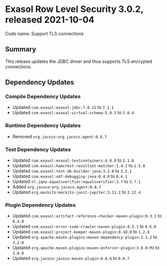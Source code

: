 # Exasol Row Level Security 3.0.2, released 2021-10-04

Code name: Support TLS connections

## Summary

This release updates the JDBC driver and thus supports TLS encrypted connections.

## Dependency Updates

### Compile Dependency Updates

* Updated `com.exasol:exasol-jdbc:7.0.11` to `7.1.1`
* Updated `com.exasol:exasol-virtual-schema:5.0.3` to `5.0.4`

### Runtime Dependency Updates

* Removed `org.jacoco:org.jacoco.agent:0.8.7`

### Test Dependency Updates

* Updated `com.exasol:exasol-testcontainers:4.0.0` to `5.1.0`
* Updated `com.exasol:hamcrest-resultset-matcher:1.4.1` to `1.5.0`
* Updated `com.exasol:test-db-builder-java:3.2.0` to `3.2.1`
* Updated `com.exasol:udf-debugging-java:0.4.0` to `0.4.1`
* Updated `nl.jqno.equalsverifier:equalsverifier:3.7` to `3.7.1`
* Added `org.jacoco:org.jacoco.agent:0.8.7`
* Updated `org.mockito:mockito-junit-jupiter:3.11.2` to `3.12.4`

### Plugin Dependency Updates

* Updated `com.exasol:artifact-reference-checker-maven-plugin:0.3.1` to `0.4.0`
* Updated `com.exasol:error-code-crawler-maven-plugin:0.5.1` to `0.6.0`
* Updated `com.exasol:project-keeper-maven-plugin:0.10.0` to `1.2.0`
* Updated `org.apache.maven.plugins:maven-dependency-plugin:3.1.2` to `3.2.0`
* Updated `org.apache.maven.plugins:maven-enforcer-plugin:3.0.0-M3` to `3.0.0`
* Updated `org.jacoco:jacoco-maven-plugin:0.8.6` to `0.8.7`
